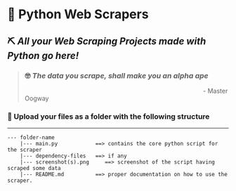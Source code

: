 # 🐍 Python Web Scrapers

## ⛏ *All your Web Scraping Projects made with Python go here!*  

> ###  🤓 *The data you scrape, shall make you an alpha ape*
>                             - Master Oogway


### 📂 Upload your files as a folder with the following structure 
---

```
--- folder-name
    |--- main.py            ==> contains the core python script for the scraper
    |--- dependency-files   ==> if any
    |--- screenshot(s).png     ==> screenshot of the script having scraped some data
    |--- README.md          ==> proper documentation on how to use the scraper.
```

